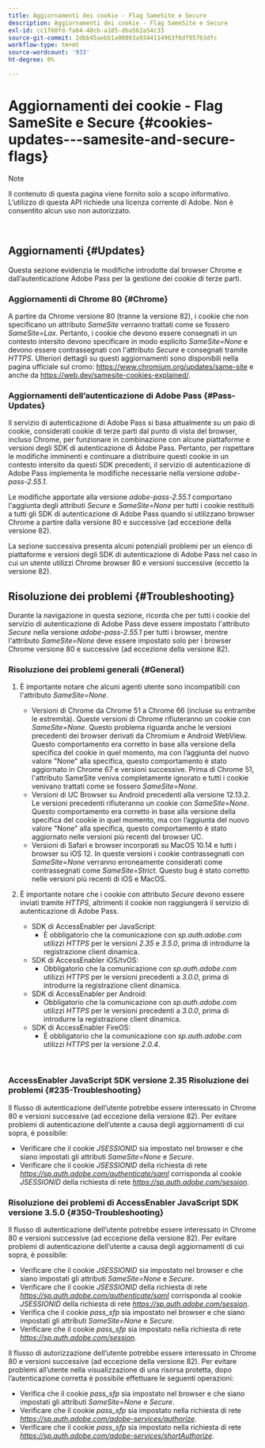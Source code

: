 ```yaml
---
title: Aggiornamenti dei cookie - Flag SameSite e Secure
description: Aggiornamenti dei cookie - Flag SameSite e Secure
exl-id: cc1f60fd-fa64-48cb-a185-dba562a54c33
source-git-commit: 2dbb45aebb1a00863a9344114963f6df95763dfc
workflow-type: tm+mt
source-wordcount: '933'
ht-degree: 0%

---
```


# Aggiornamenti dei cookie - Flag SameSite e Secure {#cookies-updates---samesite-and-secure-flags}

>[!NOTE]
>
>Il contenuto di questa pagina viene fornito solo a scopo informativo. L’utilizzo di questa API richiede una licenza corrente di Adobe. Non è consentito alcun uso non autorizzato.

</br>


## Aggiornamenti {#Updates}

Questa sezione evidenzia le modifiche introdotte dal browser Chrome e dall’autenticazione Adobe Pass per la gestione dei cookie di terze parti.



### Aggiornamenti di Chrome 80 {#Chrome}

A partire da Chrome versione 80 (tranne la versione 82), i cookie che non specificano un attributo *SameSite* verranno trattati come se fossero *SameSite=Lax*. Pertanto, i cookie che devono essere consegnati in un contesto intersito devono specificare in modo esplicito *SameSite=None* e devono essere contrassegnati con l&#39;attributo *Secure* e consegnati tramite *HTTPS*. Ulteriori dettagli su questi aggiornamenti sono disponibili nella pagina ufficiale sul cromo: <https://www.chromium.org/updates/same-site> e anche da <https://web.dev/samesite-cookies-explained/>.


### Aggiornamenti dell’autenticazione di Adobe Pass {#Pass-Updates}

Il servizio di autenticazione di Adobe Pass si basa attualmente su un paio di cookie, considerati cookie di terze parti dal punto di vista del browser, incluso Chrome, per funzionare in combinazione con alcune piattaforme e versioni degli SDK di autenticazione di Adobe Pass. Pertanto, per rispettare le modifiche imminenti e continuare a distribuire questi cookie in un contesto intersito da questi SDK precedenti, il servizio di autenticazione di Adobe Pass implementa le modifiche necessarie nella versione *adobe-pass-2.55.1*.

Le modifiche apportate alla versione *adobe-pass-2.55.1* comportano l&#39;aggiunta degli attributi *Secure* e *SameSite=None* per tutti i cookie restituiti a tutti gli SDK di autenticazione di Adobe Pass quando si utilizzano browser Chrome a partire dalla versione 80 e successive (ad eccezione della versione 82).

La sezione successiva presenta alcuni potenziali problemi per un elenco di piattaforme e versioni degli SDK di autenticazione di Adobe Pass nel caso in cui un utente utilizzi Chrome browser 80 e versioni successive (eccetto la versione 82).

## Risoluzione dei problemi {#Troubleshooting}

Durante la navigazione in questa sezione, ricorda che per tutti i cookie del servizio di autenticazione di Adobe Pass deve essere impostato l&#39;attributo *Secure* nella versione *adobe-pass-2.55.1* per tutti i browser, mentre l&#39;attributo *SameSite=None* deve essere impostato solo per i browser Chrome versione 80 e successive (ad eccezione della versione 82).


### Risoluzione dei problemi generali {#General}

1. È importante notare che alcuni agenti utente sono incompatibili con l&#39;attributo *SameSite=None*.

   - Versioni di Chrome da Chrome 51 a Chrome 66 (incluse su entrambe le estremità). Queste versioni di Chrome rifiuteranno un cookie con *SameSite=None*. Questo problema riguarda anche le versioni precedenti dei browser derivati da Chromium e Android WebView. Questo comportamento era corretto in base alla versione della specifica del cookie in quel momento, ma con l’aggiunta del nuovo valore &quot;None&quot; alla specifica, questo comportamento è stato aggiornato in Chrome 67 e versioni successive. Prima di Chrome 51, l&#39;attributo SameSite veniva completamente ignorato e tutti i cookie venivano trattati come se fossero *SameSite=None*.
   - Versioni di UC Browser su Android precedenti alla versione 12.13.2. Le versioni precedenti rifiuteranno un cookie con *SameSite=None*. Questo comportamento era corretto in base alla versione della specifica del cookie in quel momento, ma con l’aggiunta del nuovo valore &quot;None&quot; alla specifica, questo comportamento è stato aggiornato nelle versioni più recenti del browser UC.
   - Versioni di Safari e browser incorporati su MacOS 10.14 e tutti i browser su iOS 12. In queste versioni i cookie contrassegnati con *SameSite=None* verranno erroneamente considerati come contrassegnati come *SameSite=Strict*. Questo bug è stato corretto nelle versioni più recenti di iOS e MacOS.


1. È importante notare che i cookie con attributo *Secure* devono essere inviati tramite *HTTPS*, altrimenti il cookie non raggiungerà il servizio di autenticazione di Adobe Pass.

   - SDK di AccessEnabler per JavaScript:
      - È obbligatorio che la comunicazione con *sp.auth.adobe.com* utilizzi *HTTPS* per le versioni *2.35* e *3.5.0*, prima di introdurre la registrazione client dinamica.
   - SDK di AccessEnabler iOS/tvOS:
      - Obbligatorio che la comunicazione con *sp.auth.adobe.com* utilizzi *HTTPS* per le versioni precedenti a *3.0.0*, prima di introdurre la registrazione client dinamica.
   - SDK di AccessEnabler per Android:
      - Obbligatorio che la comunicazione con *sp.auth.adobe.com* utilizzi *HTTPS* per le versioni precedenti a *3.0.0*, prima di introdurre la registrazione client dinamica.
   - SDK di AccessEnabler FireOS:
      - È obbligatorio che la comunicazione con *sp.auth.adobe.com* utilizzi *HTTPS* per la versione *2.0.4*.

</br>

### AccessEnabler JavaScript SDK versione 2.35 Risoluzione dei problemi {#235-Troubleshooting}

Il flusso di autenticazione dell’utente potrebbe essere interessato in Chrome 80 e versioni successive (ad eccezione della versione 82). Per evitare problemi di autenticazione dell’utente a causa degli aggiornamenti di cui sopra, è possibile:

- Verificare che il cookie *JSESSIONID* sia impostato nel browser e che siano impostati gli attributi *SameSite=None* e *Secure*.
- Verificare che il cookie *JSESSIONID* della richiesta di rete *https://sp.auth.adobe.com/authenticate/saml* corrisponda al cookie *JSESSIONID* della richiesta di rete *https://sp.auth.adobe.com/session*.


### Risoluzione dei problemi di AccessEnabler JavaScript SDK versione 3.5.0 {#350-Troubleshooting}

Il flusso di autenticazione dell’utente potrebbe essere interessato in Chrome 80 e versioni successive (ad eccezione della versione 82). Per evitare problemi di autenticazione dell’utente a causa degli aggiornamenti di cui sopra, è possibile:

- Verificare che il cookie *JSESSIONID* sia impostato nel browser e che siano impostati gli attributi *SameSite=None* e *Secure*.
- Verificare che il cookie *JSESSIONID* della richiesta di rete *https://sp.auth.adobe.com/authenticate/saml* corrisponda al cookie *JSESSIONID* della richiesta di rete *https://sp.auth.adobe.com/session*.
- Verifica che il cookie *pass\_sfp* sia impostato nel browser e che siano impostati gli attributi *SameSite=None* e *Secure*.
- Verificare che il cookie *pass\_sfp* sia impostato nella richiesta di rete *https://sp.auth.adobe.com/session*.


Il flusso di autorizzazione dell’utente potrebbe essere interessato in Chrome 80 e versioni successive (ad eccezione della versione 82). Per evitare problemi all’utente nella visualizzazione di una risorsa protetta, dopo l’autenticazione corretta è possibile effettuare le seguenti operazioni:

- Verifica che il cookie *pass\_sfp* sia impostato nel browser e che siano impostati gli attributi *SameSite=None* e *Secure*.
- Verificare che il cookie *pass\_sfp* sia impostato nella richiesta di rete *https://sp.auth.adobe.com/adobe-services/authorize*.
- Verificare che il cookie *pass\_sfp* sia impostato nella richiesta di rete *https://sp.auth.adobe.com/adobe-services/shortAuthorize*.
